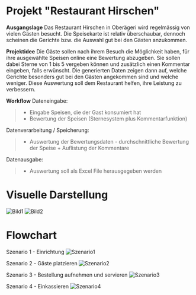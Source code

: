 # Projekt "Restaurant Hirschen"

**Ausgangslage**
Das Restaurant Hirschen in Oberägeri wird regelmässig von vielen Gästen besucht. Die Speisekarte ist relativ überschaubar, dennoch scheinen die Gerichte bzw. die Auswahl gut bei den Gästen anzukommen.


**Projektidee**
Die Gäste sollen nach ihrem Besuch die Möglichkeit haben, für ihre ausgewählte Speisen online eine Bewertung abzugeben. Sie sollen dabei Sterne von 1 bis 5 vergeben können und zusätzlich einen Kommentar eingeben, falls erwünscht. Die generierten Daten zeigen dann auf, welche Gerichte besonders gut bei den Gästen angekommen sind und welche weniger. Diese Auswertung soll dem Restaurant helfen, ihre Leistung zu verbessern.


**Workflow**
Dateneingabe: 
> * Eingabe Speisen, die der Gast konsumiert hat
> * Bewertung der Speisen (Sternesystem plus Kommentarfunktion)
	
Datenverarbeitung / Speicherung:
> * Auswertung der Bewertungsdaten - durchschnittliche Bewertung der Speise + Auflistung der Kommentare
	
Datenausgabe:
> * Auswertung soll als Excel File herausgegeben werden


# Visuelle Darstellung
![Bild1](Bild1.png)
![Bild2](Bild2.png)


# Flowchart
Szenario 1 - Einrichtung
![Szenario1](Szenario1.jpg)

Szenario 2 - Gäste platzieren
![Szenario2](Szenario2.jpg)

Szenario 3 - Bestellung aufnehmen und servieren
![Szenario3](Szenario3.jpg)

Szenario 4 - Einkassieren
![Szenario4](Szenario4.jpg)

    
